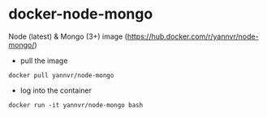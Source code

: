 # docker-node-mongo
Node (latest) &amp; Mongo (3+) image (https://hub.docker.com/r/yannvr/node-mongo/)

- pull the image
``` 
docker pull yannvr/node-mongo
```

- log into the container
```
docker run -it yannvr/node-mongo bash
```
